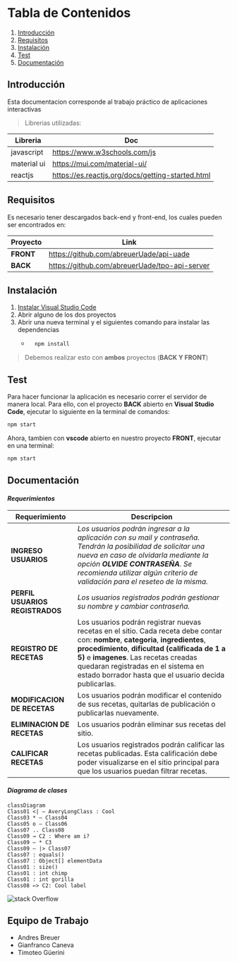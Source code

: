 # Tabla de Contenidos
1. [Introducción](#introduction)
2. [Requisitos](#requirements)
3. [Instalación](#Instalación)
4. [Test](#Test)
4. [Documentación](#doc)


## Introducción
Esta documentacion corresponde al trabajo práctico de aplicaciones interactivas

> Librerias utilizadas:

| Libreria | Doc |
| ------ | ------ |
|javascript| https://www.w3schools.com/js |
| material ui | https://mui.com/material-ui/ |
| reactjs | https://es.reactjs.org/docs/getting-started.html |

## Requisitos
Es necesario tener descargados back-end y front-end, los cuales pueden ser encontrados en: 

| Proyecto | Link |
| ------ | ------ |
| **FRONT** | https://github.com/abreuerUade/api-uade |
| **BACK** | https://github.com/abreuerUade/tpo-api-server |


## Instalación
1. [Instalar Visual Studio Code](https://code.visualstudio.com)
2. Abrir alguno de los dos proyectos  
3. Abrir una nueva terminal y el siguientes comando para instalar las dependencias 
    - ```sh
        npm install        
        ``` 
> Debemos realizar esto con **ambos** proyectos (**BACK Y FRONT**)

## Test

Para hacer funcionar la aplicación es necesario correr el servidor de manera local. Para ello, con el proyecto **BACK** abierto en 
**Visual Studio Code**, ejecutar lo siguiente en la terminal de comandos:
```sh
npm start
```

Ahora, tambien con **vscode** abierto en nuestro proyecto **FRONT**, ejecutar en una terminal:

```sh
npm start
```

## Documentación
#### *Requerimientos*

| Requerimiento | Descripcion |
| ------------- | ----------- |
| **INGRESO USUARIOS** | *Los usuarios podrán ingresar a la aplicación con su mail y contraseña. Tendrán la posibilidad de solicitar una nueva en caso de olvidarla mediante la opción **OLVIDE CONTRASEÑA**. Se recomienda utilizar algún criterio de validación para el reseteo de la misma.* |
| **PERFIL USUARIOS REGISTRADOS**| *Los usuarios registrados podrán gestionar su nombre y cambiar contraseña.*|
| **REGISTRO DE RECETAS** | Los usuarios podrán registrar nuevas recetas en el sitio. Cada receta debe contar con: **nombre**, **categoria**, **ingredientes**, **procedimiento**, **dificultad (calificada de 1 a 5)** e **imagenes**. Las recetas creadas quedaran registradas en el sistema en estado borrador hasta que el usuario decida publicarlas.
| **MODIFICACION DE RECETAS** |  Los usuarios podrán modificar el contenido de sus recetas, quitarlas de publicación o publicarlas nuevamente.|
|**ELIMINACION DE RECETAS**| Los usuarios podrán eliminar sus recetas del sitio.|
|**CALIFICAR RECETAS**| Los usuarios registrados podrán calificar las recetas publicadas. Esta calificación debe poder visualizarse en el sitio principal para que los usuarios puedan filtrar recetas.|

#### *Diagrama de clases*

```mermaid
classDiagram
Class01 <| — AveryLongClass : Cool
Class03 * — Class04
Class05 o — Class06
Class07 .. Class08
Class09 → C2 : Where am i?
Class09 — * C3
Class09 — |> Class07
Class07 : equals()
Class07 : Object[] elementData
Class01 : size()
Class01 : int chimp
Class01 : int gorilla
Class08 ←> C2: Cool label
```
 
 ![stack Overflow](http://lmsotfy.com/so.png)
 
## Equipo de Trabajo
- Andres Breuer
- Gianfranco Caneva
- Timoteo Güerini

